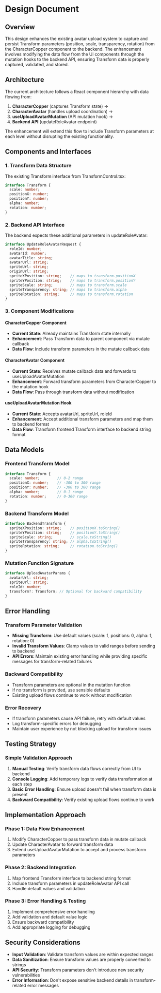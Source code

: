 # Design Document

## Overview

This design enhances the existing avatar upload system to capture and persist Transform parameters (position, scale, transparency, rotation) from the CharacterCopper component to the backend. The enhancement involves modifying the data flow from the UI components through the mutation hooks to the backend API, ensuring Transform data is properly captured, validated, and stored.

## Architecture

The current architecture follows a React component hierarchy with data flowing from:
1. **CharacterCopper** (captures Transform state) → 
2. **CharacterAvatar** (handles upload coordination) → 
3. **useUploadAvatarMutation** (API mutation hook) → 
4. **Backend API** (updateRoleAvatar endpoint)

The enhancement will extend this flow to include Transform parameters at each level without disrupting the existing functionality.

## Components and Interfaces

### 1. Transform Data Structure

The existing Transform interface from TransformControl.tsx:
```typescript
interface Transform {
  scale: number;
  positionX: number;
  positionY: number;
  alpha: number;
  rotation: number;
}
```

### 2. Backend API Interface

The backend expects these additional parameters in updateRoleAvatar:
```typescript
interface UpdateRoleAvatarRequest {
  roleId: number;
  avatarId: number;
  avatarTitle: string;
  avatarUrl: string;
  spriteUrl: string;
  originUrl: string;
  spriteXPosition: string;    // maps to transform.positionX
  spriteYPosition: string;    // maps to transform.positionY
  spriteScale: string;        // maps to transform.scale
  spriteTransparency: string; // maps to transform.alpha
  spriteRotation: string;     // maps to transform.rotation
}
```

### 3. Component Modifications

#### CharacterCopper Component
- **Current State**: Already maintains Transform state internally
- **Enhancement**: Pass Transform data to parent component via mutate callback
- **Data Flow**: Include transform parameters in the mutate callback data

#### CharacterAvatar Component
- **Current State**: Receives mutate callback data and forwards to useUploadAvatarMutation
- **Enhancement**: Forward transform parameters from CharacterCopper to the mutation hook
- **Data Flow**: Pass through transform data without modification

#### useUploadAvatarMutation Hook
- **Current State**: Accepts avatarUrl, spriteUrl, roleId
- **Enhancement**: Accept additional transform parameters and map them to backend format
- **Data Flow**: Transform frontend Transform interface to backend string format

## Data Models

### Frontend Transform Model
```typescript
interface Transform {
  scale: number;        // 0-2 range
  positionX: number;    // -300 to 300 range
  positionY: number;    // -300 to 300 range
  alpha: number;        // 0-1 range
  rotation: number;     // 0-360 range
}
```

### Backend Transform Model
```typescript
interface BackendTransform {
  spriteXPosition: string;    // positionX.toString()
  spriteYPosition: string;    // positionY.toString()
  spriteScale: string;        // scale.toString()
  spriteTransparency: string; // alpha.toString()
  spriteRotation: string;     // rotation.toString()
}
```

### Mutation Function Signature
```typescript
interface UploadAvatarParams {
  avatarUrl: string;
  spriteUrl: string;
  roleId: number;
  transform?: Transform; // Optional for backward compatibility
}
```

## Error Handling

### Transform Parameter Validation
- **Missing Transform**: Use default values (scale: 1, positions: 0, alpha: 1, rotation: 0)
- **Invalid Transform Values**: Clamp values to valid ranges before sending to backend
- **API Errors**: Maintain existing error handling while providing specific messages for transform-related failures

### Backward Compatibility
- Transform parameters are optional in the mutation function
- If no transform is provided, use sensible defaults
- Existing upload flows continue to work without modification

### Error Recovery
- If transform parameters cause API failure, retry with default values
- Log transform-specific errors for debugging
- Maintain user experience by not blocking upload for transform issues

## Testing Strategy

### Simple Validation Approach
1. **Manual Testing**: Verify transform data flows correctly from UI to backend
2. **Console Logging**: Add temporary logs to verify data transformation at each step
3. **Basic Error Handling**: Ensure upload doesn't fail when transform data is present
4. **Backward Compatibility**: Verify existing upload flows continue to work

## Implementation Approach

### Phase 1: Data Flow Enhancement
1. Modify CharacterCopper to pass transform data in mutate callback
2. Update CharacterAvatar to forward transform data
3. Extend useUploadAvatarMutation to accept and process transform parameters

### Phase 2: Backend Integration
1. Map frontend Transform interface to backend string format
2. Include transform parameters in updateRoleAvatar API call
3. Handle default values and validation

### Phase 3: Error Handling & Testing
1. Implement comprehensive error handling
2. Add validation and default value logic
3. Ensure backward compatibility
4. Add appropriate logging for debugging

## Security Considerations

- **Input Validation**: Validate transform values are within expected ranges
- **Data Sanitization**: Ensure transform values are properly converted to strings
- **API Security**: Transform parameters don't introduce new security vulnerabilities
- **Error Information**: Don't expose sensitive backend details in transform-related error messages
